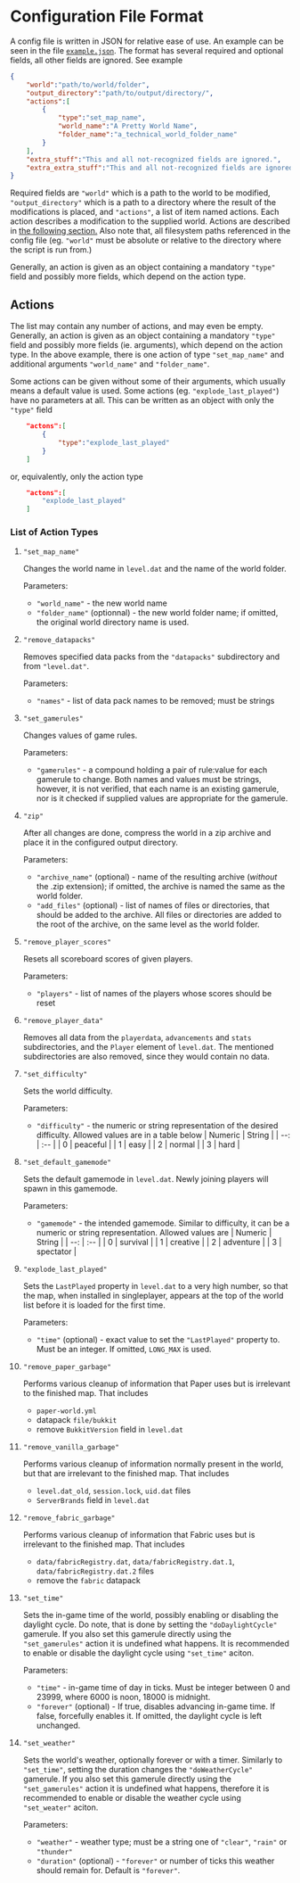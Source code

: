 
# Configuration File Format

A config file is written in JSON for relative ease of use. An example can
be seen in the file [`example.json`](../examples/example.json). The format has
several required and optional fields, all other fields are ignored. See example

```json
{
    "world":"path/to/world/folder",
    "output_directory":"path/to/output/directory/",
    "actions":[
        {
            "type":"set_map_name",
            "world_name":"A Pretty World Name",
            "folder_name":"a_technical_world_folder_name"
        }
    ],
    "extra_stuff":"This and all not-recognized fields are ignored.",
    "extra_extra_stuff":"This and all not-recognized fields are ignored."
}
```

Required fields are `"world"` which is a path to the world to be modified,
`"output_directory"` which is a path to a directory where the result of the
modifications is placed, and `"actions"`, a list of item named actions.
Each action describes a modification to the supplied world. Actions are 
described in [the following section.](#actions) Also note that, all 
filesystem paths referenced in the config file (eg. `"world"` must be
absolute or relative to the directory where the script is run from.)


Generally, an action is given as an object containing a mandatory `"type"` field and possibly more fields, which depend on the action type.

## Actions
The list may contain any number of actions, and may even be empty.
Generally, an action is given as an object containing a mandatory `"type"`
field and possibly more fields (ie. arguments), which depend on the action
type. In the above example, there is one action of type `"set_map_name"`
and additional arguments `"world_name"` and `"folder_name"`.

Some actions can be given without some of their arguments, which usually means
a default value is used. Some actions (eg. `"explode_last_played"`) have no
parameters at all. This can be written as an object  with only the `"type"`
field
```json
    "actons":[
        {
            "type":"explode_last_played"
        }
    ]
```
or, equivalently, only the action type
```json
    "actons":[
        "explode_last_played"
    ]
```

### List of Action Types
1. `"set_map_name"`

    Changes the world name in `level.dat` and the name of the world folder.
    
    Parameters:
    - `"world_name"` - the new world name
    - `"folder_name"` (optionnal) - the new world folder name; if omitted,
    the original world directory name is used.
    
2. `"remove_datapacks"`

    Removes specified data packs from the `"datapacks"` subdirectory and from
    `"level.dat"`.

    Parameters:
    - `"names"` - list of data pack names to be removed; must be strings

3. `"set_gamerules"`

    Changes values of game rules. 
    
    Parameters:
    - `"gamerules"` - a compound holding a pair of rule:value for each gamerule
      to change. Both names and values must be strings, however, it is not
      verified, that each name is an existing gamerule, nor is it checked if
      supplied values are appropriate for the gamerule.

4. `"zip"`

    After all changes are done, compress the world in a zip archive and place it
    in the configured output directory.
    
    Parameters:
    - `"archive_name"` (optional) - name of the resulting archive (*without*
    the .zip extension); if omitted, the archive is named the same as the world
    folder.
    - `"add_files"` (optional) - list of names of files or directories, that
    should be added to the archive. All files or directories are added to the
    root of the archive, on the same level as the world folder.

5. `"remove_player_scores"`

    Resets all scoreboard scores of given players.
    
    Parameters:
    - `"players"` - list of names of the players whose scores should be reset

6. `"remove_player_data"`

    Removes all data from the `playerdata`, `advancements` and `stats`
    subdirectories, and the `Player` element of `level.dat`. The mentioned
    subdirectories are also removed, since they would contain no data.

7. `"set_difficulty"`

    Sets the world difficulty.
    
    Parameters:
    - `"difficulty"` - the numeric or string representation of the desired
      difficulty. Allowed values are in a table below
      | Numeric | String   |
      |     --: | :--      |
      |       0 | peaceful |
      |       1 | easy     |
      |       2 | normal   |
      |       3 | hard     |

8. `"set_default_gamemode"`

    Sets the default gamemode in `level.dat`. Newly joining players will spawn
    in this gamemode.

    Parameters:
    - `"gamemode"` - the intended gamemode. Similar to difficulty, it can be a numeric
      or string representation. Allowed values are
      | Numeric | String    |
      |     --: | :--       |
      |       0 | survival  |
      |       1 | creative  |
      |       2 | adventure |
      |       3 | spectator |

9. `"explode_last_played"`

    Sets the `LastPlayed` property in `level.dat` to a very high number, so that
    the map, when installed in singleplayer, appears at the top of the world list
    before it is loaded for the first time.
    
    Parameters:
    - `"time"` (optional) - exact value to set the `"LastPlayed"` property to.
    Must be an integer. If omitted, `LONG_MAX` is used.

10. `"remove_paper_garbage"`

    Performs various cleanup of information that Paper uses but is irrelevant
    to the finished map. That includes
    - `paper-world.yml`
    - datapack `file/bukkit`
    - remove `BukkitVersion` field in `level.dat`

11. `"remove_vanilla_garbage"`

    Performs various cleanup of information normally present in the world, but
    that are irrelevant to the finished map. That includes
    - `level.dat_old`, `session.lock`, `uid.dat` files
    - `ServerBrands` field in `level.dat`

12. `"remove_fabric_garbage"`

    Performs various cleanup of information that Fabric uses but is irrelevant
    to the finished map. That includes
    - `data/fabricRegistry.dat`, `data/fabricRegistry.dat.1`, `data/fabricRegistry.dat.2` files
    - remove the `fabric` datapack

13. `"set_time"`

    Sets the in-game time of the world, possibly enabling or disabling the
    daylight cycle. Do note, that is done by setting the `"doDaylightCycle"`
    gamerule. If you also set this gamerule directly using the
    `"set_gamerules"` action it is undefined what happens. It is recommended
    to enable or disable the daylight cycle using `"set_time"` aciton.

    Parameters:
    - `"time"` - in-game time of day in ticks. Must be integer between 0 and
    23999, where 6000 is noon, 18000 is midnight.
    - `"forever"` (optional) - If true, disables advancing in-game time. If
    false, forcefully enables it. If omitted, the daylight cycle is left
    unchanged.

14. `"set_weather"`

    Sets the world's weather, optionally forever or with a timer.
    Similarly to `"set_time"`, setting the duration changes the
    `"doWeatherCycle"` gamerule. If you also set this gamerule directly using
    the `"set_gamerules"` action it is undefined what happens, therefore it is
    recommended to enable or disable the weather cycle using `"set_weater"`
    aciton.

    Parameters:
    - `"weather"` - weather type; must be a string one of `"clear"`, `"rain"`
    or `"thunder"`
    - `"duration"` (optional) - `"forever"` or number of ticks this weather
    should remain for. Default is `"forever"`.
    
